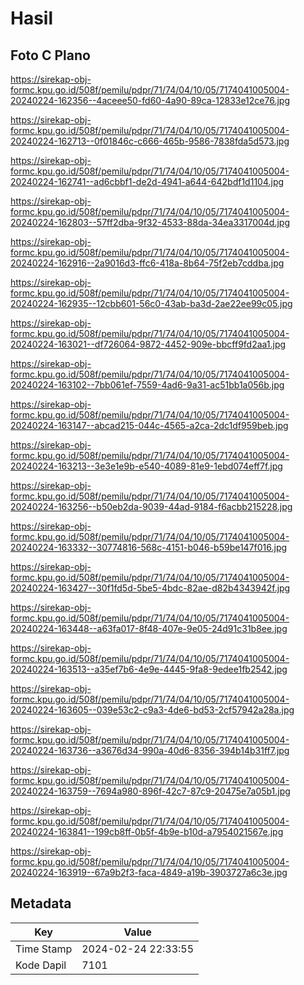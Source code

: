 # Hasil

## Foto C Plano

https://sirekap-obj-formc.kpu.go.id/508f/pemilu/pdpr/71/74/04/10/05/7174041005004-20240224-162356--4aceee50-fd60-4a90-89ca-12833e12ce76.jpg

https://sirekap-obj-formc.kpu.go.id/508f/pemilu/pdpr/71/74/04/10/05/7174041005004-20240224-162713--0f01846c-c666-465b-9586-7838fda5d573.jpg

https://sirekap-obj-formc.kpu.go.id/508f/pemilu/pdpr/71/74/04/10/05/7174041005004-20240224-162741--ad6cbbf1-de2d-4941-a644-642bdf1d1104.jpg

https://sirekap-obj-formc.kpu.go.id/508f/pemilu/pdpr/71/74/04/10/05/7174041005004-20240224-162803--57ff2dba-9f32-4533-88da-34ea3317004d.jpg

https://sirekap-obj-formc.kpu.go.id/508f/pemilu/pdpr/71/74/04/10/05/7174041005004-20240224-162916--2a9016d3-ffc6-418a-8b64-75f2eb7cddba.jpg

https://sirekap-obj-formc.kpu.go.id/508f/pemilu/pdpr/71/74/04/10/05/7174041005004-20240224-162935--12cbb601-56c0-43ab-ba3d-2ae22ee99c05.jpg

https://sirekap-obj-formc.kpu.go.id/508f/pemilu/pdpr/71/74/04/10/05/7174041005004-20240224-163021--df726064-9872-4452-909e-bbcff9fd2aa1.jpg

https://sirekap-obj-formc.kpu.go.id/508f/pemilu/pdpr/71/74/04/10/05/7174041005004-20240224-163102--7bb061ef-7559-4ad6-9a31-ac51bb1a056b.jpg

https://sirekap-obj-formc.kpu.go.id/508f/pemilu/pdpr/71/74/04/10/05/7174041005004-20240224-163147--abcad215-044c-4565-a2ca-2dc1df959beb.jpg

https://sirekap-obj-formc.kpu.go.id/508f/pemilu/pdpr/71/74/04/10/05/7174041005004-20240224-163213--3e3e1e9b-e540-4089-81e9-1ebd074eff7f.jpg

https://sirekap-obj-formc.kpu.go.id/508f/pemilu/pdpr/71/74/04/10/05/7174041005004-20240224-163256--b50eb2da-9039-44ad-9184-f6acbb215228.jpg

https://sirekap-obj-formc.kpu.go.id/508f/pemilu/pdpr/71/74/04/10/05/7174041005004-20240224-163332--30774816-568c-4151-b046-b59be147f016.jpg

https://sirekap-obj-formc.kpu.go.id/508f/pemilu/pdpr/71/74/04/10/05/7174041005004-20240224-163427--30f1fd5d-5be5-4bdc-82ae-d82b4343942f.jpg

https://sirekap-obj-formc.kpu.go.id/508f/pemilu/pdpr/71/74/04/10/05/7174041005004-20240224-163448--a63fa017-8f48-407e-9e05-24d91c31b8ee.jpg

https://sirekap-obj-formc.kpu.go.id/508f/pemilu/pdpr/71/74/04/10/05/7174041005004-20240224-163513--a35ef7b6-4e9e-4445-9fa8-9edee1fb2542.jpg

https://sirekap-obj-formc.kpu.go.id/508f/pemilu/pdpr/71/74/04/10/05/7174041005004-20240224-163605--039e53c2-c9a3-4de6-bd53-2cf57942a28a.jpg

https://sirekap-obj-formc.kpu.go.id/508f/pemilu/pdpr/71/74/04/10/05/7174041005004-20240224-163736--a3676d34-990a-40d6-8356-394b14b31ff7.jpg

https://sirekap-obj-formc.kpu.go.id/508f/pemilu/pdpr/71/74/04/10/05/7174041005004-20240224-163759--7694a980-896f-42c7-87c9-20475e7a05b1.jpg

https://sirekap-obj-formc.kpu.go.id/508f/pemilu/pdpr/71/74/04/10/05/7174041005004-20240224-163841--199cb8ff-0b5f-4b9e-b10d-a7954021567e.jpg

https://sirekap-obj-formc.kpu.go.id/508f/pemilu/pdpr/71/74/04/10/05/7174041005004-20240224-163919--67a9b2f3-faca-4849-a19b-3903727a6c3e.jpg


## Metadata

| Key        | Value               |
| ---------- | ------------------- |
| Time Stamp | 2024-02-24 22:33:55 |
| Kode Dapil | 7101                |



